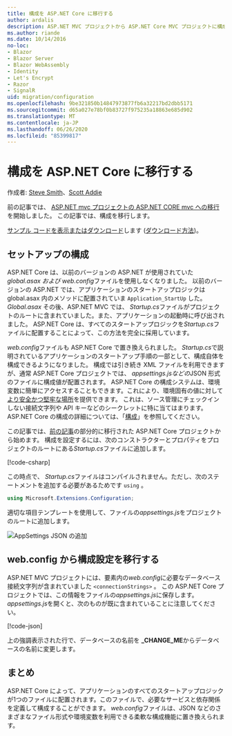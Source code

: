 ```yaml
---
title: 構成を ASP.NET Core に移行する
author: ardalis
description: ASP.NET MVC プロジェクトから ASP.NET Core MVC プロジェクトに構成を移行する方法について説明します。
ms.author: riande
ms.date: 10/14/2016
no-loc:
- Blazor
- Blazor Server
- Blazor WebAssembly
- Identity
- Let's Encrypt
- Razor
- SignalR
uid: migration/configuration
ms.openlocfilehash: 9be321850b14847973877fb6a32217bd2dbb5171
ms.sourcegitcommit: d65a027e78bf0b83727f975235a18863e685d902
ms.translationtype: MT
ms.contentlocale: ja-JP
ms.lasthandoff: 06/26/2020
ms.locfileid: "85399817"
---
```

# <a name="migrate-configuration-to-aspnet-core"></a>構成を ASP.NET Core に移行する

作成者: [Steve Smith](https://ardalis.com/)、[Scott Addie](https://scottaddie.com)

前の記事では、 [ASP.NET mvc プロジェクトの ASP.NET CORE mvc への移行](xref:migration/mvc)を開始しました。 この記事では、構成を移行します。

[サンプル コードを表示またはダウンロード](https://github.com/dotnet/AspNetCore.Docs/tree/master/aspnetcore/migration/configuration/samples)します ([ダウンロード方法](xref:index#how-to-download-a-sample))。

## <a name="setup-configuration"></a>セットアップの構成

ASP.NET Core は、以前のバージョンの ASP.NET が使用されていた*global.asax および* *web.config*ファイルを使用しなくなりました。 以前のバージョンの ASP.NET では、アプリケーションのスタートアップロジックは global.asax 内のメソッドに配置されていま `Application_StartUp` した。 *Global.asax* その後、ASP.NET MVC では、 *Startup.cs*ファイルがプロジェクトのルートに含まれていました。また、アプリケーションの起動時に呼び出されました。 ASP.NET Core は、すべてのスタートアップロジックを*Startup.cs*ファイルに配置することによって、この方法を完全に採用しています。

*web.config*ファイルも ASP.NET Core で置き換えられました。 *Startup.cs*で説明されているアプリケーションのスタートアップ手順の一部として、構成自体を構成できるようになりました。 構成では引き続き XML ファイルを利用できますが、通常 ASP.NET Core プロジェクトでは、 *appsettings.jsなどの*JSON 形式のファイルに構成値が配置されます。 ASP.NET Core の構成システムは、環境変数に簡単にアクセスすることもできます。これにより、環境固有の値に対して[より安全かつ堅牢な場所](xref:security/app-secrets)を提供できます。 これは、ソース管理にチェックインしない接続文字列や API キーなどのシークレットに特に当てはまります。 ASP.NET Core の構成の詳細については、「[構成](xref:fundamentals/configuration/index)」を参照してください。

この記事では、[前の記事](xref:migration/mvc)の部分的に移行された ASP.NET Core プロジェクトから始めます。 構成を設定するには、次のコンストラクターとプロパティをプロジェクトのルートにある*Startup.cs*ファイルに追加します。

[!code-csharp[](configuration/samples/WebApp1/src/WebApp1/Startup.cs?range=11-16)]

この時点で、 *Startup.cs*ファイルはコンパイルされません。ただし、次のステートメントを追加する必要があるためです `using` 。

```csharp
using Microsoft.Extensions.Configuration;
```

適切な項目テンプレートを使用して、ファイルの*appsettings.js*をプロジェクトのルートに追加します。

![AppSettings JSON の追加](configuration/_static/add-appsettings-json.png)

## <a name="migrate-configuration-settings-from-webconfig"></a>web.config から構成設定を移行する

ASP.NET MVC プロジェクトには、要素内の*web.config*に必要なデータベース接続文字列が含まれていました `<connectionStrings>` 。 この ASP.NET Core プロジェクトでは、この情報をファイルの*appsettings.js*に保存します。 *appsettings.js*を開くと、次のものが既に含まれていることに注意してください。

[!code-json[](../migration/configuration/samples/WebApp1/src/WebApp1/appsettings.json?highlight=4)]

上の強調表示された行で、データベースの名前を **_CHANGE_ME**からデータベースの名前に変更します。

## <a name="summary"></a>まとめ

ASP.NET Core によって、アプリケーションのすべてのスタートアップロジックが1つのファイルに配置されます。このファイルで、必要なサービスと依存関係を定義して構成することができます。 *web.config*ファイルは、JSON などのさまざまなファイル形式や環境変数を利用できる柔軟な構成機能に置き換えられます。
